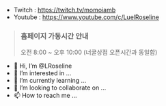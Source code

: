 - Twitch : https://twitch.tv/momoiamb
- Youtube : https://www.youtube.com/c/LuelRoseline

> <h3>홈페이지 가동시간 안내</h3>
> 오전 8:00 ~ 오후 10:00 (너굴상점 오픈시간과 동일함)

- 👋 Hi, I’m @LRoseline
- 👀 I’m interested in ...
- 🌱 I’m currently learning ...
- 💞️ I’m looking to collaborate on ...
- 📫 How to reach me ...

<!---
LRoseline/LRoseline is a ✨ special ✨ repository because its `README.md` (this file) appears on your GitHub profile.
You can click the Preview link to take a look at your changes.
--->
